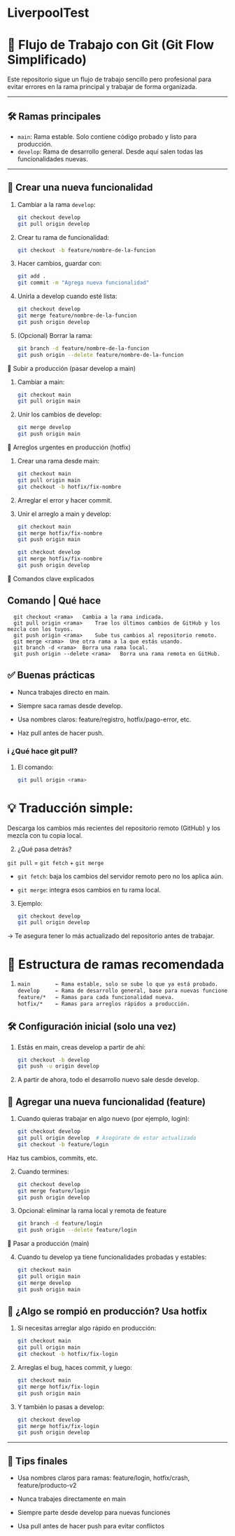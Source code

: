 # LiverpoolTest

# 🧬 Flujo de Trabajo con Git (Git Flow Simplificado)

Este repositorio sigue un flujo de trabajo sencillo pero profesional para evitar errores en la rama principal y trabajar de forma organizada.

---

## 🛠️ Ramas principales

- `main`: Rama estable. Solo contiene código probado y listo para producción.
- `develop`: Rama de desarrollo general. Desde aquí salen todas las funcionalidades nuevas.

---

## 🌿 Crear una nueva funcionalidad

1. Cambiar a la rama `develop`:

   ```bash
   git checkout develop
   git pull origin develop
   
2. Crear tu rama de funcionalidad:
  
    ```bash
    git checkout -b feature/nombre-de-la-funcion
    
3. Hacer cambios, guardar con:

    ```bash
    git add .
    git commit -m "Agrega nueva funcionalidad"
    
3. Unirla a develop cuando esté lista:

    ```bash
    git checkout develop
    git merge feature/nombre-de-la-funcion
    git push origin develop
    
4. (Opcional) Borrar la rama:

    ```bash
    git branch -d feature/nombre-de-la-funcion
    git push origin --delete feature/nombre-de-la-funcion
    
🚀 Subir a producción (pasar develop a main)

1. Cambiar a main:

    ```bash
    git checkout main
    git pull origin main
    
2. Unir los cambios de develop:
    
    ```bash
    git merge develop
    git push origin main
    
🐞 Arreglos urgentes en producción (hotfix)

1. Crear una rama desde main:

    ```bash
    git checkout main
    git pull origin main
    git checkout -b hotfix/fix-nombre
    
2. Arreglar el error y hacer commit.

3. Unir el arreglo a main y develop:

    ```bash
    git checkout main
    git merge hotfix/fix-nombre
    git push origin main
    
    git checkout develop
    git merge hotfix/fix-nombre
    git push origin develop
    
🧠 Comandos clave explicados

## Comando	| Qué hace

      git checkout <rama>	Cambia a la rama indicada.
      git pull origin <rama>	Trae los últimos cambios de GitHub y los mezcla con los tuyos.
      git push origin <rama>	Sube tus cambios al repositorio remoto.
      git merge <rama>	Une otra rama a la que estás usando.
      git branch -d <rama>	Borra una rama local.
      git push origin --delete <rama>	Borra una rama remota en GitHub.


## ✅ Buenas prácticas

* Nunca trabajes directo en main.

* Siempre saca ramas desde develop.

* Usa nombres claros: feature/registro, hotfix/pago-error, etc.

* Haz pull antes de hacer push.

### ℹ️ ¿Qué hace git pull?

1. El comando:

      ```bash
      git pull origin <rama>
      
# 💡 Traducción simple:
Descarga los cambios más recientes del repositorio remoto (GitHub) y los mezcla con tu copia local.

2. ¿Qué pasa detrás?
   
`git pull` = `git fetch` + `git merge`

- `git fetch`: baja los cambios del servidor remoto pero no los aplica aún.

- `git merge`: integra esos cambios en tu rama local.

3. Ejemplo:

      ```bash
      git checkout develop
      git pull origin develop
      
→ Te asegura tener lo más actualizado del repositorio antes de trabajar.



# 🔧 Estructura de ramas recomendada
1. 
      ```bash
      main        ← Rama estable, solo se sube lo que ya está probado.
      develop     ← Rama de desarrollo general, base para nuevas funciones.
      feature/*   ← Ramas para cada funcionalidad nueva.
      hotfix/*    ← Ramas para arreglos rápidos a producción.

## 🛠️ Configuración inicial (solo una vez)
1. Estás en main, creas develop a partir de ahí:

      ```bash
      git checkout -b develop
      git push -u origin develop
      
      
2. A partir de ahora, todo el desarrollo nuevo sale desde develop.

## 🚀 Agregar una nueva funcionalidad (feature)

1. Cuando quieras trabajar en algo nuevo (por ejemplo, login):

      ```bash
      git checkout develop
      git pull origin develop  # Asegúrate de estar actualizado
      git checkout -b feature/login
      
Haz tus cambios, commits, etc.

2. Cuando termines:

      ```bash
      git checkout develop
      git merge feature/login
      git push origin develop
      
3. Opcional: eliminar la rama local y remota de feature

      ```bash
      git branch -d feature/login
      git push origin --delete feature/login
      
🧪 Pasar a producción (main)

4. Cuando tu develop ya tiene funcionalidades probadas y estables:

      ```bash
      git checkout main
      git pull origin main
      git merge develop
      git push origin main
      
## 🐞 ¿Algo se rompió en producción? Usa hotfix

1. Si necesitas arreglar algo rápido en producción:
         
      ```bash
      git checkout main
      git pull origin main
      git checkout -b hotfix/fix-login
      
2. Arreglas el bug, haces commit, y luego:

      ```bash
      git checkout main
      git merge hotfix/fix-login
      git push origin main
      
3. Y también lo pasas a develop:

      ```bash
      git checkout develop
      git merge hotfix/fix-login
      git push origin develop
      
 ---     
## 📌 Tips finales
- Usa nombres claros para ramas: feature/login, hotfix/crash, feature/producto-v2

- Nunca trabajes directamente en main

- Siempre parte desde develop para nuevas funciones

- Usa pull antes de hacer push para evitar conflictos


